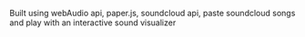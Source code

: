 Built using webAudio api, paper.js, soundcloud api, paste soundcloud songs and play with an interactive sound visualizer